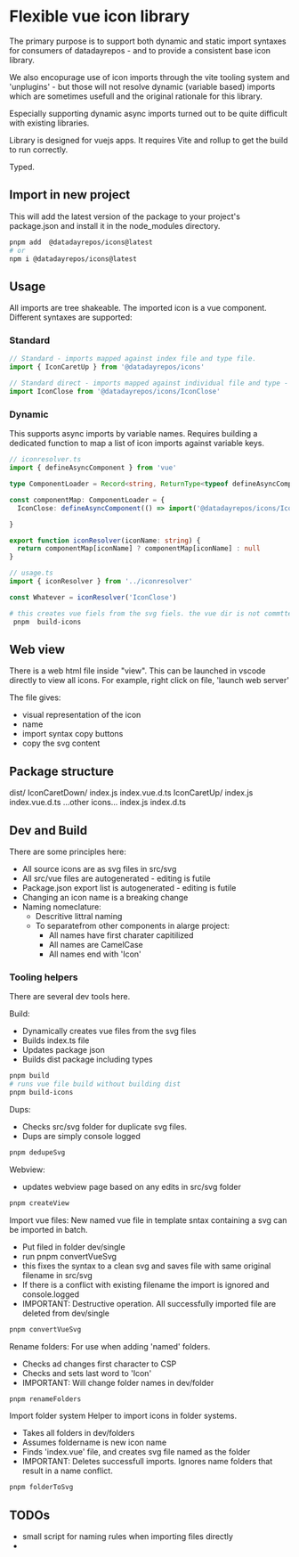 # Flexible vue icon library
The primary purpose is to support both dynamic and static import syntaxes for consumers of datadayrepos - and to provide a consistent base icon library.

We also encopurage use of icon imports through the vite tooling system and 'unplugins' - but those will not resolve dynamic (variable based) imports which are sometimes usefull and the original rationale for this library.

Especially supporting dynamic async imports turned out to be quite difficult with existing libraries.

Library is designed for vuejs apps. It requires Vite and rollup to get the build to run correctly.

Typed.

## Import in new project
This will add the latest version of the package to your project's package.json and install it in the node_modules directory.
```bash
pnpm add  @datadayrepos/icons@latest
# or
npm i @datadayrepos/icons@latest
```

## Usage

All imports are tree shakeable. The imported icon is a vue component.
Different syntaxes are supported:

### Standard
```ts
// Standard - imports mapped against index file and type file.
import { IconCaretUp } from '@datadayrepos/icons'
```

```ts
// Standard direct - imports mapped against individual file and type - maps into long list in package.json file
import IconClose from '@datadayrepos/icons/IconClose'
```

### Dynamic
This supports async imports by variable names. 
Requires building a dedicated function to map a list of icon imports against variable keys.
```ts
// iconresolver.ts
import { defineAsyncComponent } from 'vue'

type ComponentLoader = Record<string, ReturnType<typeof defineAsyncComponent>>

const componentMap: ComponentLoader = {
  IconClose: defineAsyncComponent(() => import('@datadayrepos/icons/IconClose')),

}

export function iconResolver(iconName: string) {
  return componentMap[iconName] ? componentMap[iconName] : null
}
```

```ts
// usage.ts
import { iconResolver } from '../iconresolver'

const Whatever = iconResolver('IconClose')
```

```bash
# this creates vue fiels from the svg fiels. the vue dir is not commtted to git. 
 pnpm  build-icons
```

## Web view
There is a web html file inside "view". This can be launched in vscode directly to view all icons.
For example, right click on file, 'launch web server'

The file gives:
- visual representation of the icon
- name
- import syntax copy buttons
- copy the svg content

## Package structure
dist/
  IconCaretDown/
    index.js
    index.vue.d.ts
  IconCaretUp/
    index.js
    index.vue.d.ts
  ...other icons...
  index.js
  index.d.ts

## Dev and Build
There are some principles here:
- All source icons are as svg files in src/svg
- All src/vue files are autogenerated - editing is futile
- Package.json export list is autogenerated - editing is futile
- Changing an icon name is a breaking change
- Naming nomeclature:
  - Descritive littral naming
  - To separatefrom other components in alarge project:
    - All names have first charater capitilized
    - All names are CamelCase
    - All names end with 'Icon'

### Tooling helpers
There are several dev tools here.

Build:
- Dynamically creates vue files from the svg files
- Builds index.ts file
- Updates package json
- Builds dist package including types

```bash
pnpm build
# runs vue file build without building dist
pnpm build-icons
```

Dups:
- Checks src/svg folder for duplicate svg files.
- Dups are simply console logged

```bash
pnpm dedupeSvg
```

Webview:
- updates webview page based on any edits in src/svg folder

```bash
pnpm createView
```

Import vue files:
New named vue file in template sntax containing a svg can be imported in batch.
- Put filed in folder dev/single
- run pnpm convertVueSvg
- this fixes the syntax to a clean svg and saves file with same original filename in src/svg
- If there is a conflict with existing filename the import is ignored and console.logged
- IMPORTANT: Destructive operation. All successfully imported file are deleted from dev/single

```bash
pnpm convertVueSvg
```

Rename folders:
For use when adding 'named' folders. 
- Checks ad changes first character to CSP
- Checks and sets last word to 'Icon'
- IMPORTANT: Will change folder names in dev/folder

```bash
pnpm renameFolders
```

Import folder system
Helper to import icons in folder systems.
- Takes all folders in dev/folders
- Assumes foldername is new icon name
- Finds 'index.vue' file, and creates svg file named as the folder
- IMPORTANT: Deletes successfull imports. Ignores name folders that result in a name conflict.

```bash
pnpm folderToSvg
```

## TODOs
- small script for naming rules when importing files directly
- 



